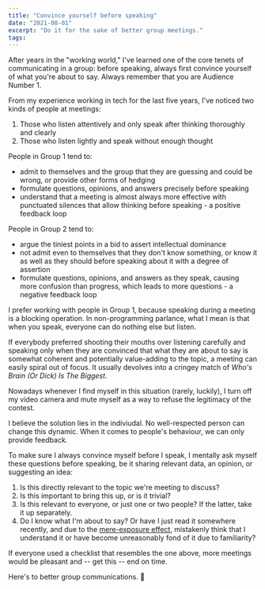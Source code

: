 ```yaml
---
title: "Convince yourself before speaking"
date: "2021-08-01"
excerpt: "Do it for the sake of better group meetings."
tags: 
---
```


After years in the "working world," I've learned one of the core tenets of communicating in a group: before speaking, always first convince yourself of what you're about to say. Always remember that you are Audience Number 1.

From my experience working in tech for the last five years, I've noticed two kinds of people at meetings:
1. Those who listen attentively and only speak after thinking thoroughly and clearly
2. Those who listen lightly and speak without enough thought

People in Group 1 tend to:
- admit to themselves and the group that they are guessing and could be wrong, or provide other forms of hedging
- formulate questions, opinions, and answers precisely before speaking
- understand that a meeting is almost always more effective with punctuated silences that allow thinking before speaking - a positive feedback loop

People in Group 2 tend to:
- argue the tiniest points in a bid to assert intellectual dominance
- not admit even to themselves that they don't know something, or know it as well as they should before speaking about it with a degree of assertion
- formulate questions, opinions, and answers as they speak, causing more confusion than progress, which leads to more questions - a negative feedback loop

I prefer working with people in Group 1, because speaking during a meeting is a blocking operation. In non-programming parlance, what I mean is that when you speak, everyone can do nothing else but listen. 

If everybody preferred shooting their mouths over listening carefully and speaking only when they are convinced that what they are about to say is somewhat coherent and potentially value-adding to the topic, a meeting can easily spiral out of focus. It usually devolves into a cringey match of *Who's Brain (Or Dick) Is The Biggest*. 

Nowadays whenever I find myself in this situation (rarely, luckily), I turn off my video camera and mute myself as a way to refuse the legitimacy of the contest.

I believe the solution lies in the indiviudal. No well-respected person can change this dynamic. When it comes to people's behaviour, we can only provide feedback.

To make sure I always convince myself before I speak, I mentally ask myself these questions before speaking, be it sharing relevant data, an opinion, or suggesting an idea:
1. Is this directly relevant to the topic we're meeting to discuss?
2. Is this important to bring this up, or is it trivial?
3. Is this relevant to everyone, or just one or two people? If the latter, take it up separately.
4. Do I know what I'm about to say? Or have I just read it somewhere recently, and due to the [mere-exposure effect](https://en.wikipedia.org/wiki/Mere-exposure_effect), mistakenly think that I understand it or have become unreasonably fond of it due to familiarity?

If everyone used a checklist that resembles the one above, more meetings would be pleasant and -- get this -- end on time.

Here's to better group communications. 🍻